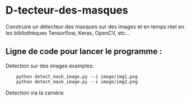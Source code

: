 # D-tecteur-des-masques
Construire un détecteur des masques sur des images et en temps réel en les bibliothèques Tensorflow, Keras, OpenCV, etc...
## Ligne de code pour lancer le programme :

Detection sur des images examples:
```
    python detect_mask_image.py --i image/img1.png
    python detect_mask_image.py --i image/img2.png
```
Detection via la caméra:
``` python detect_mask_video.py
```
